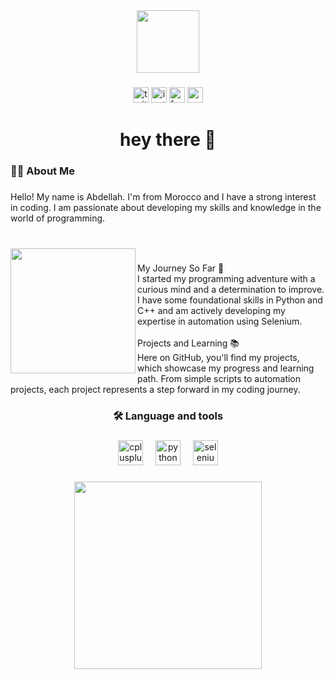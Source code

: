 <div align="center">
  <img height="100" src="https://camo.githubusercontent.com/64457af872e0368961b889af1aa884f1ad0079e57d5c15dd12f65e4fd074a4dc/68747470733a2f2f747365342e6d6d2e62696e672e6e65742f74683f69643d4f4947322e46584434573461515938536f4e4c4d724e307754267069643d496d67476e"  />
</div>

###

<div align="center">
  <img src="https://img.shields.io/static/v1?message=Twitter&logo=twitter&label=&color=1DA1F2&logoColor=white&labelColor=&style=for-the-badge" height="25" alt="twitter logo"  />
  <img src="https://img.shields.io/static/v1?message=Instagram&logo=instagram&label=&color=E4405F&logoColor=white&labelColor=&style=for-the-badge" height="25" alt="instagram logo"  />
  <img src="https://img.shields.io/static/v1?message=Facebook&logo=facebook&label=&color=1877F2&logoColor=white&labelColor=&style=for-the-badge" height="25" alt="facebook logo"  />
  <img src="https://img.shields.io/static/v1?message=Gmail&logo=gmail&label=&color=D14836&logoColor=white&labelColor=&style=for-the-badge" height="25" alt="gmail logo"  />
</div>

###

<h1 align="center">hey there 👋</h1>

###

<h3 align="left">👩‍💻  About Me</h3>

###

<p align="left">Hello! My name is Abdellah. I'm from Morocco and I have a strong interest in coding. I am passionate about developing my skills and knowledge in the world of programming.</p>

###

<br clear="both">

<img align="left" height="200" src="https://camo.githubusercontent.com/f42a546ce7b848446fad2b44e233accffa610f78fb297b7c45b202880e7c8cec/68747470733a2f2f6d65646961322e67697068792e636f6d2f6d656469612f76312e59326c6b505463354d4749334e6a4578596d70365a6d5a6d634468684d6e466a62474e6a596e6c714d3259784e4746334e7a6835624870754d474e76596e466964326c775a435a6c634431324d563970626e526c636d35686246396e61575a66596e6c666157516d593351395a772f6247677363356d576f727966674b427831752f67697068792e676966"  />

###

<p align="left">My Journey So Far 🌟<br>I started my programming adventure with a curious mind and a determination to improve. I have some foundational skills in Python and C++ and am actively developing my expertise in automation using Selenium.<br><br>Projects and Learning 📚<br>Here on GitHub, you'll find my projects, which showcase my progress and learning path. From simple scripts to automation projects, each project represents a step forward in my coding journey.</p>

###

<h3 align="center">🛠 Language and tools</h3>

###

<div align="center">
  <img src="https://cdn.jsdelivr.net/gh/devicons/devicon/icons/cplusplus/cplusplus-original.svg" height="40" alt="cplusplus logo"  />
  <img width="12" />
  <img src="https://cdn.jsdelivr.net/gh/devicons/devicon/icons/python/python-original.svg" height="40" alt="python logo"  />
  <img width="12" />
  <img src="https://cdn.jsdelivr.net/gh/devicons/devicon/icons/selenium/selenium-original.svg" height="40" alt="selenium logo"  />
</div>

###

<div align="center">
  <img height="300" src="https://www.pngarts.com/files/2/Programming-Language-Transparent-Image.png"  />
</div>

###
